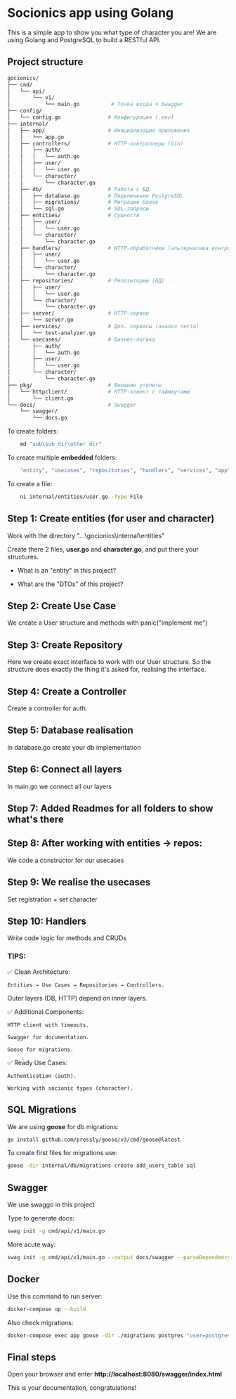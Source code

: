 # Socionics app using Golang

This is a simple app to show you what type of character you are!
We are using Golang and PostgreSQL to build a RESTful API.

## Project structure

```bash
gocionics/
├── cmd/
│   └── api/
│       └── v1/
│           └── main.go          # Точка входа + Swagger
├── config/
│   └── config.go               # Конфигурация (.env)
├── internal/
│   ├── app/                    # Инициализация приложения
│   │   └── app.go
│   ├── controllers/            # HTTP-контроллеры (Gin)
│   │   ├── auth/
│   │   │   └── auth.go
│   │   ├── user/
│   │   │   └── user.go
│   │   └── character/
│   │       └── character.go
│   ├── db/                     # Работа с БД
│   │   ├── database.go         # Подключение PostgreSQL
│   │   ├── migrations/         # Миграции Goose
│   │   └── sql.go              # SQL-запросы
│   ├── entities/               # Сущности
│   │   ├── user/
│   │   │   └── user.go
│   │   └── character/
│   │       └── character.go
│   ├── handlers/               # HTTP-обработчики (альтернатива контроллерам)
│   │   ├── user/
│   │   │   └── user.go
│   │   └── character/
│   │       └── character.go
│   ├── repositories/           # Репозитории (БД)
│   │   ├── user/
│   │   │   └── user.go
│   │   └── character/
│   │       └── character.go
│   ├── server/                 # HTTP-сервер
│   │   └── server.go
│   ├── services/               # Доп. сервисы (анализ теста)
│   │   └── test-analyzer.go
│   └── usecases/               # Бизнес-логика
│       ├── auth/
│       │   └── auth.go
│       ├── user/
│       │   └── user.go
│       └── character/
│           └── character.go
├── pkg/                        # Внешние утилиты
│   └── httpclient/             # HTTP-клиент с таймаутами
│       └── client.go
└── docs/                       # Swagger
    └── swagger/
        └── docs.go
```


To create folders:

```bash
    md "sub\sub dir\other dir"
```

To create multiple **embedded** folders:
```bash
    "entity", "usecases", "repositories", "handlers", "services", "app" | ForEach-Object { md -Force "internal/$_" }
```

To create a file:
```bash
    ni internal/entities/user.go -Type File
```

## Step 1: Create entities (for user and character)

Work with the directory "...\gocionics\internal\entities"

Create there 2 files, **user.go** and **character.go**, and put there your structures.

- What is an "entity" in this project?

- What are the "DTOs" of this project?

## Step 2: Create Use Case
We create a User structure and methods with panic("implement me")

## Step 3: Create Repository
Here we create exact interface to work with our User structure. 
So the structure does exactly the thing it's asked for, realising the interface.

## Step 4: Create a Controller
Create a controller for auth.

## Step 5: Database realisation
In database.go create your db implementation

## Step 6: Connect all layers
In main.go we connect all our layers 

## Step 7: Added Readmes for all folders to show what's there

## Step 8: After working with entities -> repos:
We code a constructor for our usecases

## Step 9: We realise the usecases
Set registration + set character

## Step 10: Handlers
Write code logic for methods and CRUDs

### TIPS:

✅ Clean Architecture:

    Entities → Use Cases → Repositories → Controllers.

Outer layers (DB, HTTP) depend on inner layers.

✅ Additional Components:

    HTTP client with timeouts.
    
    Swagger for documentation.
    
    Goose for migrations.

✅ Ready Use Cases:

    Authentication (auth).
    
    Working with socionic types (character).

## SQL Migrations
We are using **goose** for db migrations:
```bash
go install github.com/pressly/goose/v3/cmd/goose@latest
```

To create first files for migrations use:
```bash
goose -dir internal/db/migrations create add_users_table sql
```

## Swagger
We use swaggo in this project

Type to generate docs:
```bash
swag init -g cmd/api/v1/main.go
```

More acute way:
```bash
swag init -g cmd/api/v1/main.go --output docs/swagger --parseDependency --parseInternal
```

## Docker

Use this command to run server:
```bash
docker-compose up --build
```

Also check migrations:
```bash
docker-compose exec app goose -dir ./migrations postgres "user=postgres password=postgres dbname=library host=db port=5432 sslmode=disable" status
```

## Final steps

Open your browser and enter **http://localhost:8080/swagger/index.html**

This is your documentation, congratulations!